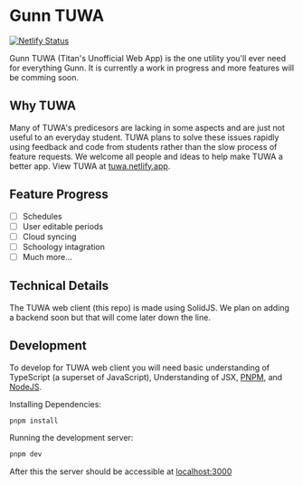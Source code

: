 # Gunn TUWA

[![Netlify Status](https://api.netlify.com/api/v1/badges/11619b07-8788-4d13-bde3-45de33fbc093/deploy-status)](https://app.netlify.com/sites/tuwa/deploys)

Gunn TUWA (Titan's Unofficial Web App) is the one utility you'll ever need for everything Gunn. It is currently a work in progress and more features will be comming soon.

## Why TUWA

Many of TUWA's predicesors are lacking in some aspects and are just not useful to an everyday student. TUWA plans to solve these issues rapidly using feedback and code from students rather than the slow process of feature requests. We welcome all people and ideas to help make TUWA a better app. View TUWA at [tuwa.netlify.app](https://tuwa.netlify.app).

## Feature Progress

  - [ ] Schedules
  - [ ] User editable periods
  - [ ] Cloud syncing
  - [ ] Schoology intagration
  - [ ] Much more...

## Technical Details

The TUWA web client (this repo) is made using SolidJS. We plan on adding a backend soon but that will come later down the line.

## Development

To develop for TUWA web client you will need basic understanding of TypeScript (a superset of JavaScript), Understanding of JSX, [PNPM](https://pnpm.io/), and [NodeJS](https://nodejs.org).

Installing Dependencies:
```sh
pnpm install
```

Running the development server:
```sh
pnpm dev
```

After this the server should be accessible at [localhost:3000](http://localhost:3000)
